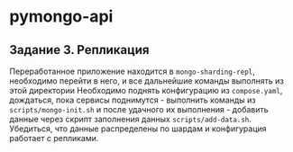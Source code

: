 # pymongo-api

## Задание 3. Репликация
Переработанное приложение находится в `mongo-sharding-repl`, необходимо перейти в него, и все дальнейшие команды выполнять из этой директории
Необходимо поднять конфигурацию из `compose.yaml`, дождаться, пока сервисы поднимутся - выполнить команды из `scripts/mongo-init.sh`
и после удачного их выполнения - добавить данные через скрипт заполнения данных `scripts/add-data.sh`.
Убедиться, что данные распределены по шардам и конфигурация работает с репликами.
